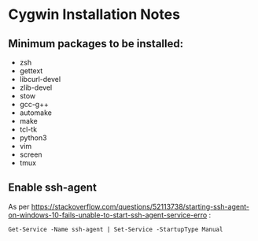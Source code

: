 # Cygwin Installation Notes

## Minimum packages to be installed:

- zsh
- gettext
- libcurl-devel
- zlib-devel
- stow
- gcc-g++
- automake
- make
- tcl-tk
- python3
- vim
- screen
- tmux

## Enable ssh-agent

As per https://stackoverflow.com/questions/52113738/starting-ssh-agent-on-windows-10-fails-unable-to-start-ssh-agent-service-erro :

```
Get-Service -Name ssh-agent | Set-Service -StartupType Manual
```

